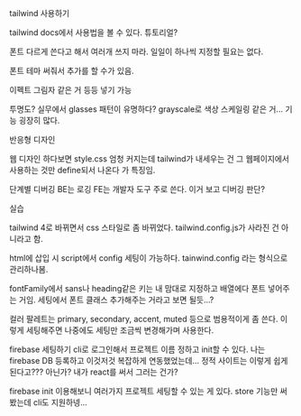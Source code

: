 tailwind 사용하기

tailwind docs에서 사용법을 볼 수 있다. 튜토리얼?

폰트 다르게 쓴다고 해서 여러개 쓰지 마라.
일일이 하나씩 지정할 필요는 없다.

폰트 테마 써줘서 추가를 할 수가 있음.

이펙트 그림자 같은 거 등등 넣기 가능

투명도? 실무에서 glasses 패턴이 유명하다? 
grayscale로 색상 스케일링 같은 거... 기능 굉장히 많다.

반응형 디자인

웹 디자인 하다보면 style.css 엄청 커지는데 tailwind가 내세우는 건 그 웹페이지에서 사용하는 것만 define되서 나온다 가 특징임.


단계별 디버깅
BE는 로깅
FE는 개발자 도구
주로 쓴다. 이거 보고 디버깅 판단?

실습

tailwind 4로 바뀌면서 css 스타일로 좀 바뀌었다.
tailwind.config.js가 사라진 건 아니라고 함.

html에 삽입 시 script에서 config 세팅이 가능하다.
tainwind.config 라는 형식으로 관리하나봄.

fontFamily에서 sans나 heading같은 키는 내 맘대로 지정하고 배열에다 폰트 넣어주는 거임. 세팅에서 폰트 클래스 추가해주는 거라고 보면 될듯...?

컬러 팔레트는 primary, secondary, accent, muted 등으로 범용적이게 좀 쓴다.
이렇게 세팅해주면 나중에도 세팅만 조금씩 변경해가며 사용한다.

firebase 세팅하기
cli로 로그인해서 프로젝트 이름 정하고 init할 수 있다.
나는 firebase DB 등록하고 이것저것 복잡하게 연동했었는데...
정적 사이트는 이렇게 쉽게 된다고???
아닌가? 내가 react를 써서 그러는 건가?

firebase init 이용해보니 여러가지 프로젝트 세팅할 수 있는 게 있다. 
store 기능만 써봤는데 cli도 지원하넹...
